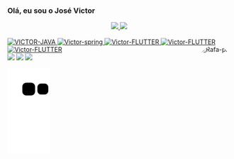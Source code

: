 ### Olá, eu sou o José Victor

<div align="center">
<a href="https://github.com/jxosedev">
  <img width="42%" src="https://github-readme-stats.vercel.app/api?username=jxosedev&show_icons=true&theme=dracula&include_all_commits=true&count_private=true"/>
  <img width="50%" src="https://github-readme-stats.vercel.app/api/top-langs/?username=jxosedev&layout=compact&langs_count=7&theme=dracula"/>
</div>
<div style="display: inline_block"><br>
  
  <img aling="center" alt="VICTOR-JAVA" height="50" width="60" src="https://cdn.jsdelivr.net/gh/devicons/devicon/icons/java/java-original-wordmark.svg" />
  <img aling="center" alt="Victor-spring" height="50" width="60" src="https://cdn.jsdelivr.net/gh/devicons/devicon/icons/spring/spring-original-wordmark.svg" />
  <img aling="center" alt="Victor-FLUTTER" height="50" width="60" src="https://cdn.jsdelivr.net/gh/devicons/devicon/icons/flutter/flutter-original.svg" />
  <img aling="center" alt="Victor-FLUTTER" height="50" width="60" src="https://cdn.jsdelivr.net/gh/devicons/devicon/icons/html5/html5-original-wordmark.svg" />
  <img aling="center" alt="Victor-FLUTTER" height="50" width="60" src="https://cdn.jsdelivr.net/gh/devicons/devicon/icons/css3/css3-original-wordmark.svg" />
  <img align="right" alt="Rafa-pic" height="130" style="border-radius:50px;" src="https://media.tenor.com/qc8QHhSMfngAAAAM/bepalzo-monkey.gif">
                  
</div>

<div> 
  <a href="https://www.instagram.com/jxosev/" target="_blank"><img src="https://img.shields.io/badge/-Instagram-%23E4405F?style=for-the-badge&logo=instagram&logoColor=white" target="_blank"></a>
 <a href="https://discord.gg/xrjrgJHa" target="_blank"><img src="https://img.shields.io/badge/Discord-7289DA?style=for-the-badge&logo=discord&logoColor=white" target="_blank"></a> 
  <a href="https://www.linkedin.com/in/jos%C3%A9-victor-carvalho-nascimento-1b238420b/" target="_blank"><img src="https://img.shields.io/badge/-LinkedIn-%230077B5?style=for-the-badge&logo=linkedin&logoColor=white" target="_blank"></a> 
 
  ![Snake animation](https://github.com/rafaballerini/rafaballerini/blob/output/github-contribution-grid-snake.svg)
 
</div>
